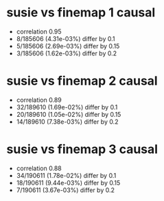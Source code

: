 # susie vs finemap  1 causal

- correlation 0.95
- 8/185606 (4.31e-03%) differ by 0.1
- 5/185606 (2.69e-03%) differ by 0.15
- 3/185606 (1.62e-03%) differ by 0.2


# susie vs finemap  2 causal

- correlation 0.89
- 32/189610 (1.69e-02%) differ by 0.1
- 20/189610 (1.05e-02%) differ by 0.15
- 14/189610 (7.38e-03%) differ by 0.2


# susie vs finemap  3 causal

- correlation 0.88
- 34/190611 (1.78e-02%) differ by 0.1
- 18/190611 (9.44e-03%) differ by 0.15
- 7/190611 (3.67e-03%) differ by 0.2


